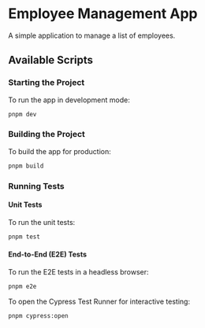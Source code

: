 # Employee Management App

A simple application to manage a list of employees.

## Available Scripts

### Starting the Project

To run the app in development mode:

```bash
pnpm dev
```

### Building the Project

To build the app for production:

```bash
pnpm build
```

### Running Tests

#### Unit Tests

To run the unit tests:

```bash
pnpm test
```

#### End-to-End (E2E) Tests

To run the E2E tests in a headless browser:

```bash
pnpm e2e
```

To open the Cypress Test Runner for interactive testing:

```bash
pnpm cypress:open
```
